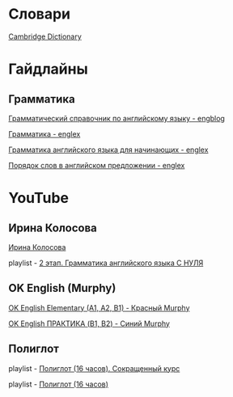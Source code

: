 # Словари

[Cambridge Dictionary](https://dictionary.cambridge.org/ru/)

# Гайдлайны

## Грамматика

[Грамматический справочник по английскому языку - engblog](https://engblog.ru/cat/grammar/guide)

[Грамматика - englex](https://englex.ru/cat-grammar/)

[Грамматика английского языка для начинающих - englex](https://englex.ru/english-grammar-for-beginners-part-1/)

[Порядок слов в английском предложении - englex](https://englex.ru/basic-word-order-in-english-sentences/)


# YouTube

## Ирина Колосова

[Ирина Колосова](https://www.youtube.com/user/yourenglishtrainer/featured)
 
playlist - [2 этап. Грамматика английского языка С НУЛЯ](https://www.youtube.com/playlist?list=PLSFN5BEcPifIG-xYeW3yGq4CNtfnh-6kh)

## OK English (Murphy)

[OK English Elementary (A1, A2, B1) - Красный Murphy](https://www.youtube.com/channel/UCX4_taMVkoAs6Q-SCF1jU8w)

[OK English ПРАКТИКА (B1, B2) - Синий Murphy](https://www.youtube.com/channel/UCW594XUfEnB5l_s35uRa-lQ)


## Полиглот

playlist - [Полиглот (16 часов). Сокращенный курс](https://www.youtube.com/playlist?list=PL66DIGaegedqVBwaauzKVk7DNqIFaXrN_)

playlist - [Полиглот (16 часов)](https://www.youtube.com/playlist?list=PL66DIGaegedqtRaxfVsk6vH5dBDuL5w92)


